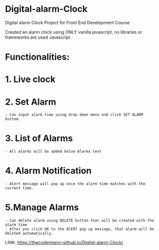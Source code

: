 # Digital-alarm-Clock
Digital alarm Clock Project for Front End Development Course

Created an alarm clock using ONLY vanilla javascript, no libraries or frameworks are used Javascript .

# Functionalities:

# 1. Live clock
# 2. Set Alarm
    - Can input alarm time using drop down menu and click SET ALARM buttom.
# 3. List of Alarms
    - All alarms will be added below Alarms text
# 4. Alarm Notification
    - Alert message will pop up once the alarm time matches with the current time.
# 5.Manage Alarms
    - Can delete alarm using DELETE button that will be created with the alarm time
    - After you click OK to the AlERT pop up message, that alarm will be deleted automatically.
  

LINK: https://thecodermanrr.github.io/Digital-alarm-Clock/
